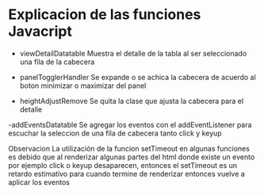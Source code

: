 # Explicacion de las funciones Javacript

- viewDetailDatatable
Muestra el detalle de la tabla al ser seleccionado una fila de la cabecera

- panelTogglerHandler
Se expande o se achica la cabecera de acuerdo al boton minimizar o maximizar del panel

- heightAdjustRemove
Se quita la clase que ajusta la cabecera para el detalle

-addEventsDatatable
Se agregar los eventos con el addEventListener para escuchar la seleccion de una fila de cabecera tanto click y keyup

Observacion
La utilización de la funcion setTimeout en algunas funciones es debido que al renderizar algunas partes del html donde existe un evento por ejemplo click o keyup desaparecen, entonces el setTimeout es un retardo estimativo para cuando termine de renderizar entonces vuelve a aplicar los eventos